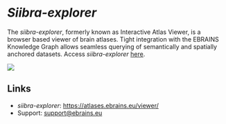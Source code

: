 # *Siibra-explorer*

The *siibra-explorer*, formerly known as Interactive Atlas Viewer, is a browser based viewer of brain atlases. Tight integration with the EBRAINS Knowledge Graph allows seamless querying of semantically and spatially anchored datasets. 
Access *siibra-explorer* [here](https://atlases.ebrains.eu/viewer/). 



![](https://raw.githubusercontent.com/FZJ-INM1-BDA/siibra-explorer/master/docs/images/siibra-explorer-square.jpeg)

## Links


- *siibra-explorer*: <https://atlases.ebrains.eu/viewer/>
- Support: [support@ebrains.eu](mailto:support@ebrains.eu?subject=[interactive%20atlas%20viewer]%20queries)
